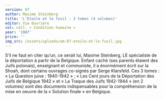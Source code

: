 ```yaml
---
version: 87
author: Maxime Steinberg
title: 'L’Etoile et le fusil : 3 tomes (4 volumes)'
editor: Vie Ouvrière
col: coll. « Condition humaine »
year: '1987'
price: ''
img_src: /assets/uploads/am-87-etoile-et-le-fusil.jpg
---
```

S’il ne faut en citer qu’un, ce serait lui, Maxime Steinberg, LE spécialiste de la déportation à partir de la Belgique. Enfant caché (ses parents étaient des Juifs polonais), enseignant et communiste, il a énormément écrit sur la Shoah, dont certains ouvrages co-signés par Serge Klarsfeld. Ces 3 tomes : « La Question juive : 1940-1942 » ; « Les Cent jours de la Déportation des Juifs de Belgique 1942 » et « La Traque des Juifs 1942-1944 » (en 2 volumes) sont des documents indispensables pour la compréhension de la mise en oeuvre de la « Solution finale » en Belgique.
